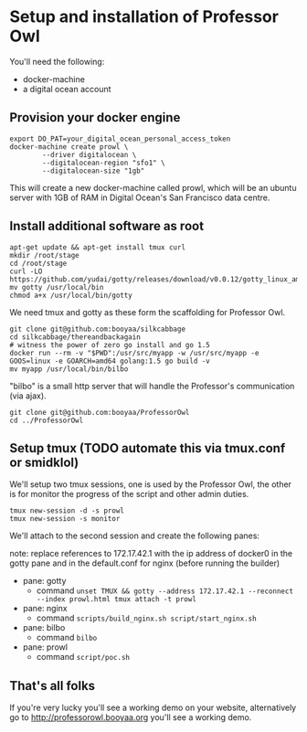 # Setup and installation of Professor Owl

You'll need the following:
- docker-machine
- a digital ocean account

## Provision your docker engine

    export DO_PAT=your_digital_ocean_personal_access_token
    docker-machine create prowl \
            --driver digitalocean \
            --digitalocean-region "sfo1" \
            --digitalocean-size "1gb"

This will create a new docker-machine called prowl, which will be an ubuntu 
server with 1GB of RAM in Digital Ocean's San Francisco data centre.

## Install additional software as root

    apt-get update && apt-get install tmux curl
    mkdir /root/stage
    cd /root/stage
    curl -LO https://github.com/yudai/gotty/releases/download/v0.0.12/gotty_linux_amd64.tar.gz 
    mv gotty /usr/local/bin
    chmod a+x /usr/local/bin/gotty

We need tmux and gotty as these form the scaffolding for Professor Owl.

    git clone git@github.com:booyaa/silkcabbage
    cd silkcabbage/thereandbackagain
    # witness the power of zero go install and go 1.5
    docker run --rm -v "$PWD":/usr/src/myapp -w /usr/src/myapp -e GOOS=linux -e GOARCH=amd64 golang:1.5 go build -v
    mv myapp /usr/local/bin/bilbo

"bilbo" is a small http server that will handle the Professor's communication (via ajax).

    git clone git@github.com:booyaa/ProfessorOwl
    cd ../ProfessorOwl

## Setup tmux (TODO automate this via tmux.conf or smidklol)

We'll setup two tmux sessions, one is used by the Professor Owl, the other is
for monitor the progress of the script and other admin duties.

    tmux new-session -d -s prowl 
    tmux new-session -s monitor 

We'll attach to the second session and create the following panes:

note: replace references to 172.17.42.1 with the ip address of docker0 in the
gotty pane and in the default.conf for nginx (before running the builder)

- pane: gotty
    - command `unset TMUX && gotty --address 172.17.42.1 --reconnect --index prowl.html tmux attach -t prowl`
- pane: nginx
    - command
          ```
          scripts/build_nginx.sh
          script/start_nginx.sh
          ```
- pane: bilbo
    - command `bilbo`
- pane: prowl
    - command `script/poc.sh`

## That's all folks

If you're very lucky you'll see a working demo on your website, alternatively
go to http://professorowl.booyaa.org you'll see a working demo.
